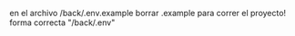 en el archivo /back/.env.example borrar .example para correr el proyecto! forma correcta "/back/.env"  
